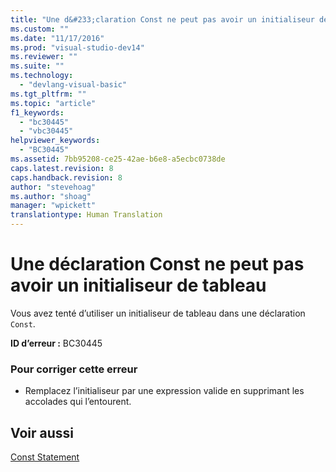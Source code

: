 ```yaml
---
title: "Une d&#233;claration Const ne peut pas avoir un initialiseur de tableau | Microsoft Docs"
ms.custom: ""
ms.date: "11/17/2016"
ms.prod: "visual-studio-dev14"
ms.reviewer: ""
ms.suite: ""
ms.technology: 
  - "devlang-visual-basic"
ms.tgt_pltfrm: ""
ms.topic: "article"
f1_keywords: 
  - "bc30445"
  - "vbc30445"
helpviewer_keywords: 
  - "BC30445"
ms.assetid: 7bb95208-ce25-42ae-b6e8-a5ecbc0738de
caps.latest.revision: 8
caps.handback.revision: 8
author: "stevehoag"
ms.author: "shoag"
manager: "wpickett"
translationtype: Human Translation
---
```

# Une d&#233;claration Const ne peut pas avoir un initialiseur de tableau
Vous avez tenté d’utiliser un initialiseur de tableau dans une déclaration `Const`.  
  
 **ID d’erreur :** BC30445  
  
### Pour corriger cette erreur  
  
-   Remplacez l’initialiseur par une expression valide en supprimant les accolades qui l’entourent.  
  
## Voir aussi  
 [Const Statement](../../visual-basic/language-reference/statements/const-statement.md)
